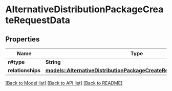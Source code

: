 # AlternativeDistributionPackageCreateRequestData

## Properties

Name | Type | Description | Notes
------------ | ------------- | ------------- | -------------
**r#type** | **String** |  | 
**relationships** | [**models::AlternativeDistributionPackageCreateRequestDataRelationships**](AlternativeDistributionPackageCreateRequest_data_relationships.md) |  | 

[[Back to Model list]](../README.md#documentation-for-models) [[Back to API list]](../README.md#documentation-for-api-endpoints) [[Back to README]](../README.md)


